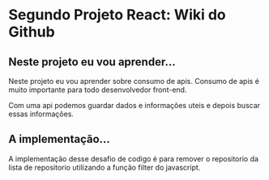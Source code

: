 # Segundo Projeto React: Wiki do Github

## Neste projeto eu vou aprender...

Neste projeto eu vou aprender sobre consumo de apis. Consumo de apis é muito importante para todo desenvolvedor front-end.

Com uma api podemos guardar dados e informações uteis e depois buscar essas informações.


## A implementação...

A implementação desse desafio de codigo é para remover o repositorio da lista de repositorio utilizando a função filter do javascript.
